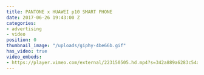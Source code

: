 ```yaml
---
title: PANTONE x HUAWEI p10 SMART PHONE
date: 2017-06-26 19:43:00 Z
categories:
- advertising
- video
position: 0
thumbnail_image: "/uploads/giphy-4be66b.gif"
has_video: true
video_embeds:
- https://player.vimeo.com/external/223150505.hd.mp4?s=342a889a6283c54a9512f9c7790e64191ebb18f8&profile_id=174
---
```


